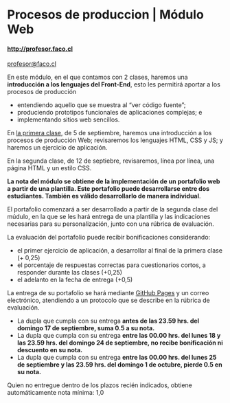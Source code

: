 # Procesos de produccion | Módulo Web

#### http://profesor.faco.cl

profesor@faco.cl

En este módulo, en el que contamos con 2 clases, haremos una **introducción a los lenguajes del Front-End**, esto les permitirá aportar a los procesos de producción

- entendiendo aquello que se muestra al “ver código fuente”;
- produciendo prototipos funcionales de aplicaciones complejas; e
- implementando sitios web sencillos.

En [la primera clase](https://profesorfaco.github.io/procesos-de-produccion/), de 5 de septiembre, haremos una introducción a los procesos de producción Web; revisaremos los lenguajes HTML, CSS y JS; y haremos un ejercicio de aplicación.

En la segunda clase, de 12 de septiebre, revisaremos, línea por línea, una página HTML y un estilo CSS. 

**La nota del módulo se obtiene de la implementación de un portafolio web a partir de una plantilla. Este portafolio puede desarrollarse entre dos estudiantes. También es válido desarrollarlo de manera individual**. 

El portafolio comenzará a ser desarrollado a partir de la segunda clase del múdulo, en la que se les hará entrega de una plantilla y las indicaciones necesarias para su personalización, junto con una rúbrica de evaluación.

La evaluación del portafolio puede recibir bonificaciones considerando: 
- el primer ejercicio de aplicación, a desarrollar al final de la primera clase (+ 0,25)
- el porcentaje de respuestas correctas para cuestionarios cortos, a responder durante las clases (+0,25)
- el adelanto en la fecha de entrega (+0,5) 

La entrega de su portafolio se hará mediante [GitHub Pages](https://pages.github.com/) y un correo electrónico, atendiendo a un protocolo que se describe en la rúbrica de evaluación.
- La dupla que cumpla con su entrega **antes de las 23.59 hrs. del domingo 17 de septiembre, suma 0.5 a su nota.**
- La dupla que cumpla con su entrega **entre las 00.00 hrs. del lunes 18 y las 23.59 hrs. del domingo 24 de septiembre, no recibe bonificación ni descuento en su nota.**
- La dupla que cumpla con su entrega **entre las 00.00 hrs. del lunes 25 de septiembre y las 23.59 hrs. del domingo 1 de octubre, pierde 0.5 en su nota.**

Quien no entregue dentro de los plazos recién indicados, obtiene automáticamente nota mínima: 1,0
